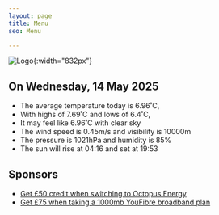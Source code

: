 ```yaml
---
layout: page
title: Menu
seo: Menu

---
```


![Logo](/images/logo.jpg){:width="832px"}

<!-- weather_marker starts -->
## On Wednesday, 14 May 2025

- The average temperature today is 6.96˚C,
- With highs of 7.69˚C and lows of 6.4˚C,
- It may feel like 6.96˚C with clear sky
- The wind speed is 0.45m/s and visibility is 10000m
- The pressure is 1021hPa and humidity is 85%
- The sun will rise at 04:16 and set at 19:53

<!-- weather_marker ends -->

## Sponsors

- [Get £50 credit when switching to Octopus Energy](https://bit.ly/3oD1nnS)
- [Get £75 when taking a 1000mb YouFibre broadband plan](https://aklam.io/91zWhU?)
